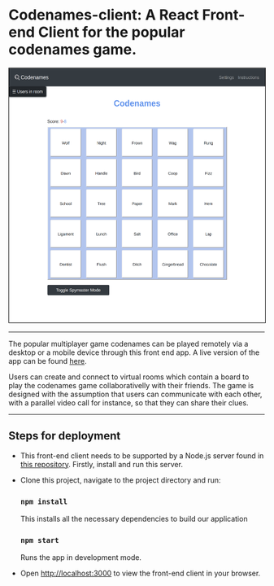 # Codenames-client: A React Front-end Client for the popular codenames game.

<p align="center">
    <img src="./screenshots/room_screenshot.png" alt="" width="510em" height="500em" style="border: 1px solid black;">
</p >

---

The popular multiplayer game codenames can be played remotely via a desktop or a mobile device through this front end app. A live version of the app can be found [here](http://codenames-live.herokuapp.com/).

Users can create and connect to virtual rooms which contain a board to play the codenames game collaborativelly with their friends. The game is designed with the assumption that users can communicate with each other, with a parallel video call for instance, so that they can share their clues.

---

## Steps for deployment

- This front-end client needs to be supported by a Node.js server found in [this repository](https://github.com/StamatisKourkoutas/codenames_server). Firstly, install and run this server.
- Clone this project, navigate to the project directory and run:

    ### `npm install`

    This installs all the necessary dependencies to build our application
    
    ### `npm start`

    Runs the app in development mode.<br />

- Open [http://localhost:3000](http://localhost:3000) to view the front-end client in your browser.
